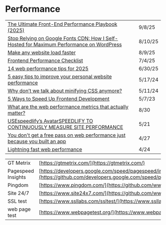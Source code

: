 # Performance

|                                                                                                                                                                                                                                 |         |
| ------------------------------------------------------------------------------------------------------------------------------------------------------------------------------------------------------------------------------- | ------- |
| [The Ultimate Front-End Performance Playbook (2025)](https://blog.curbanii.net/the-ultimate-front-end-performance-playbook-2025/?ref=dailydev)                                                                                  | 9/8/25  |
| [Stop Relying on Google Fonts CDN: How I Self-Hosted for Maximum Performance on WordPress](https://pixicstudio.medium.com/stop-relying-on-google-fonts-cdn-how-i-self-hosted-for-maximum-performance-on-wordpress-2e107e9ef11e) | 8/10/25 |
| [Make any website load faster ](https://www.docuseal.com/blog/make-any-website-load-faster-with-6-lines-html?ref=dailydev)                                                                                                      | 8/9/25  |
| [Frontend Performance Checklist](https://crystallize.com/blog/frontend-performance-checklist?ref=dailydev)                                                                                                                      | 7/4/25  |
| [14 web performance tips for 2025](https://app.daily.dev/posts/14-web-performance-tips-for-2025-3xchmwgai)                                                                                                                      | 6/30/25 |
| [5 easy tips to improve your personal website performance](https://dev.to/whitep4nth3r/5-easy-tips-to-improve-your-personal-website-performance-32ng?context=digest)                                                            | 5/17/24 |
| [Why don’t we talk about minifying CSS anymore?](https://blog.sentry.io/why-dont-we-talk-about-minifying-css/)                                                                                                                  | 5/11/24 |
| [5 Ways to Speed Up Frontend Development](https://blog.bitsrc.io/5-ways-to-speed-up-frontend-development-d536e6497c31)                                                                                                          | 5/7/23  |
| [What are the web performance metrics that actually matter?](https://gomakethings.com/what-are-the-web-performance-metrics-that-actually-matter/)                                                                               | 8/30    |
| [USEspeedlify’s AvatarSPEEDLIFY TO CONTINUOUSLY MEASURE SITE PERFORMANCE](https://www.zachleat.com/web/speedlify/)                                                                                                              | 5/21    |
| [You don't get a free pass on web performance just because you built an app](https://gomakethings.com/you-dont-get-a-free-pass-on-web-performance-just-because-you-built-an-app/?mc_cid=c408b58b94\&mc_eid=\[UNIQID])           | 4/27    |
| [Lightning fast web performance](https://gomakethings.com/lightning-fast-web-performance/?mc_cid=cc47eefa14\&mc_eid=\[UNIQID])                                                                                                  | 4/24    |

|                    |                                                                                                                                        |
| ------------------ | -------------------------------------------------------------------------------------------------------------------------------------- |
| GT Metrix          | [https://gtmetrix.com/](https://gtmetrix.com/)                                                                                         |
| Pagespeed Insights | [https://developers.google.com/speed/pagespeed/insights/](https://github.com/developers.google.com/speed/pagespeed/insights/README.md) |
| Pingdom            | [https://www.pingdom.com/](https://github.com/www.pingdom.com)                                                                         |
| Site 24/7          | [https://www.site24x7.com/](https://github.com/www.site24x7.com)                                                                       |
| SSL test           | [https://www.ssllabs.com/ssltest/](https://www.ssllabs.com/ssltest/)                                                                   |
| web page test      | [https://www.webpagetest.org/](https://www.webpagetest.org/)                                                                           |
